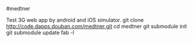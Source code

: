 #medtner

Test 3G web app by android and iOS simulator.
git clone http://code.dapps.douban.com/medtner.git
cd medtner
git submodule init
git submodule update
fab -l
